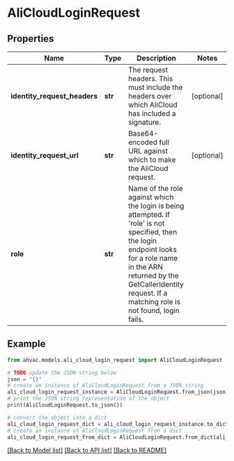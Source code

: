 # AliCloudLoginRequest


## Properties

Name | Type | Description | Notes
------------ | ------------- | ------------- | -------------
**identity_request_headers** | **str** | The request headers. This must include the headers over which AliCloud has included a signature. | [optional] 
**identity_request_url** | **str** | Base64-encoded full URL against which to make the AliCloud request. | [optional] 
**role** | **str** | Name of the role against which the login is being attempted. If &#39;role&#39; is not specified, then the login endpoint looks for a role name in the ARN returned by the GetCallerIdentity request. If a matching role is not found, login fails. | 

## Example

```python
from ahvac.models.ali_cloud_login_request import AliCloudLoginRequest

# TODO update the JSON string below
json = "{}"
# create an instance of AliCloudLoginRequest from a JSON string
ali_cloud_login_request_instance = AliCloudLoginRequest.from_json(json)
# print the JSON string representation of the object
print(AliCloudLoginRequest.to_json())

# convert the object into a dict
ali_cloud_login_request_dict = ali_cloud_login_request_instance.to_dict()
# create an instance of AliCloudLoginRequest from a dict
ali_cloud_login_request_from_dict = AliCloudLoginRequest.from_dict(ali_cloud_login_request_dict)
```
[[Back to Model list]](../README.md#documentation-for-models) [[Back to API list]](../README.md#documentation-for-api-endpoints) [[Back to README]](../README.md)


